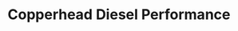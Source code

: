 ---
title: "Copperhead Diesel Performance"
url: /chandler/copperhead-diesel-performance/
shop: Autowerkstatt
---